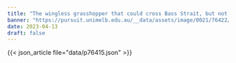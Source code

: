 ```yaml
---
title: "The wingless grasshopper that could cross Bass Strait, but not the Yarra River"
banner: "https://pursuit.unimelb.edu.au/__data/assets/image/0021/76422/The-wingless-grasshopper-that-could-cross-Bass-Strait,-but-not-the-Yarra-River-_1d41353f-8929-4be0-a4dd-94eb45dde786.jpg"
date: 2023-04-13
draft: false
---
```


{{< json_article file="data/p76415.json" >}}
